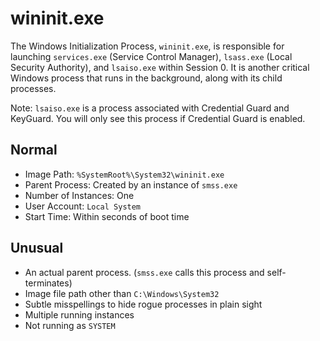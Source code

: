 # wininit.exe

The Windows Initialization Process, `wininit.exe`, is responsible for launching `services.exe` 
(Service Control Manager), `lsass.exe` (Local Security Authority), and `lsaiso.exe` within Session 0. It is another 
critical Windows process that runs in the background, along with its child processes. 

Note: `lsaiso.exe` is a process associated with Credential Guard and KeyGuard. You will only see this process if 
Credential Guard is enabled. 

## Normal

* Image Path:  `%SystemRoot%\System32\wininit.exe`
* Parent Process:  Created by an instance of `smss.exe`
* Number of Instances:  One
* User Account:  `Local System`
* Start Time:  Within seconds of boot time

## Unusual

* An actual parent process. (`smss.exe` calls this process and self-terminates)
* Image file path other than `C:\Windows\System32`
* Subtle misspellings to hide rogue processes in plain sight
* Multiple running instances
* Not running as `SYSTEM`

